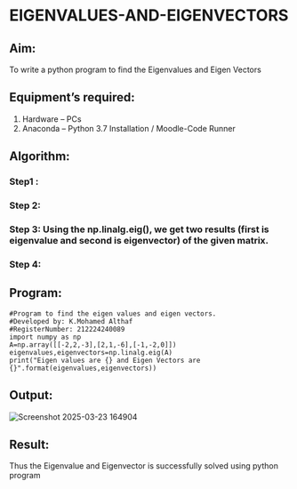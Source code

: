 # EIGENVALUES-AND-EIGENVECTORS
## Aim:
To write a python program to find the Eigenvalues and Eigen Vectors
## Equipment’s required:
1. 	Hardware – PCs
2. 	Anaconda – Python 3.7 Installation / Moodle-Code Runner
## Algorithm:
### Step1 : 
### Step 2: 
### Step 3: Using the np.linalg.eig(),  we get two results (first is eigenvalue and second is eigenvector) of the given matrix.
### Step 4: 

## Program:

```
#Program to find the eigen values and eigen vectors.
#Developed by: K.Mohamed Althaf
#RegisterNumber: 212224240089
import numpy as np
A=np.array([[-2,2,-3],[2,1,-6],[-1,-2,0]])
eigenvalues,eigenvectors=np.linalg.eig(A)
print("Eigen values are {} and Eigen Vectors are {}".format(eigenvalues,eigenvectors))
```

## Output:

![Screenshot 2025-03-23 164904](https://github.com/user-attachments/assets/a38705fb-8f33-49ad-b504-5a85f0df24ab)


## Result:
Thus the Eigenvalue and Eigenvector is successfully solved using python program

